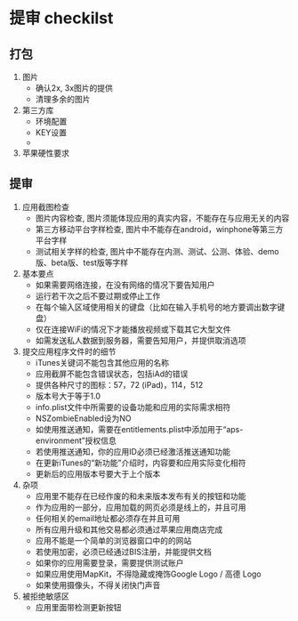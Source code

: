 # 提审 checkilst

## 打包

1. 图片
    * 确认2x, 3x图片的提供
    * 清理多余的图片
2. 第三方库
    * 环境配置
    * KEY设置
    * 
3. 苹果硬性要求

## 提审

1. 应用截图检查
    * 图片内容检查, 图片须能体现应用的真实内容，不能存在与应用无关的内容
    * 第三方移动平台字样检查, 图片中不能存在android，winphone等第三方平台字样
    * 测试相关字样的检查, 图片中不能存在内测、测试、公测、体验、demo版、beta版、test版等字样
2. 基本要点
    * 如果需要网络连接，在没有网络的情况下要告知用户
    * 运行若干次之后不要过期或停止工作
    * 在每个输入区域使用相关的键盘（比如在输入手机号的地方要调出数字键盘）
    * 仅在连接WiFi的情况下才能播放视频或下载其它大型文件
    * 如需发送私人数据到服务器，需要告知用户，并提供取消选项
3. 提交应用程序文件时的细节
    * iTunes关键词不能包含其他应用的名称
    * 应用截屏不能包含错误状态，包括iAd的错误
    * 提供各种尺寸的图标：57，72 (iPad)，114，512
    * 版本号大于等于1.0
    * info.plist文件中所需要的设备功能和应用的实际需求相符
    * NSZombieEnabled设为NO 
    * 如使用推送通知，需要在entitlements.plist中添加用于“aps-environment”授权信息
    * 若使用推送通知，你的应用ID必须已经激活推送通知功能
    * 在更新iTunes的“新功能”介绍时，内容要和应用实际变化相符
    * 更新后的应用版本号要大于上个版本
4. 杂项
    * 应用里不能存在已经作废的和未来版本发布有关的按钮和功能
    * 作为应用的一部分，应用加载的网页必须是线上的，并且可用
    * 任何相关的email地址都必须存在并且可用
    * 所有应用升级和其他交易都必须通过苹果应用商店完成
    * 应用不能是一个简单的浏览器窗口中的的网站
    * 若使用加密，必须已经通过BIS注册，并能提供文档
    * 如果你的应用需要登录，需要提供测试账户
    * 如果应用使用MapKit，不得隐藏或掩饰Google Logo / 高德 Logo
    * 如果使用摄像头，不得关闭快门声音
5. 被拒绝敏感区
    * 应用里面带检测更新按钮

